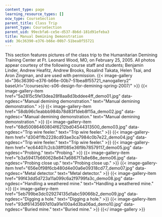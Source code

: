 ```yaml
---
content_type: page
learning_resource_types: []
ocw_type: CourseSection
parent_title: Class Trip
parent_type: CourseSection
parent_uid: 99ecbfa6-ce5e-d537-8b6d-181d91efeba3
title: Manual Demining Demonstration
uid: 36c36390-e376-b66e-00b7-51bea8f55721
---
```


This section features pictures of the class trip to the Humanitarian Demining Training Center at Ft. Leonard Wood, MO, on February 25, 2005. All photos appear courtesy of the following course staff and students; Benjamin Linder, Andrew Heafitz, Andrew Brooks, Rosalind Takata, Helen Tsai, and Aron Zingman, and are used with permission.
{{< image-gallery id="36c36390-e376-b66e-00b7-51bea8f55721_nanogallery2" baseUrl="/courses/ec-s06-design-for-demining-spring-2007/" >}}
{{< image-gallery-item href="5a2815c5fe13dea28f8aa8d3bddee4ff_demo01.jpg" data-ngdesc="Manual demining demonstration." text="Manual demining demonstration." >}}
{{< image-gallery-item href="58db96c1eabbb984b78d83f1deb8f15a_demo02.jpg" data-ngdesc="Manual demining demonstration." text="Manual demining demonstration." >}}
{{< image-gallery-item href="68d50086460804f6212bd04544313500_demo03.jpg" data-ngdesc="Trip wire feeler." text="Trip wire feeler." >}}
{{< image-gallery-item href="d304f1fb2228cd93ae3ca7984c0b7e22_demo04.jpg" data-ngdesc="Trip wire feeler." text="Trip wire feeler." >}}
{{< image-gallery-item href="ec64407c2cb38ff085e36f9b78579117_demo05.jpg" data-ngdesc="Probing." text="Probing." >}}
{{< image-gallery-item href="b3a59417b660628e847a6867f7a8e68e_demo06.jpg" data-ngdesc="Probing close up." text="Probing close up." >}}
{{< image-gallery-item href="656e0f98f6cb480d4e00a6e09318cd77_demo07.jpg" data-ngdesc="Metal detector." text="Metal detector." >}}
{{< image-gallery-item href="99f43dd5d723a11a099c6a2f9799fa3c_demo08.jpg" data-ngdesc="Handling a weathered mine." text="Handling a weathered mine." >}}
{{< image-gallery-item href="5eb799be3dc029274135d1abc59066b2_demo09.jpg" data-ngdesc="Digging a hole." text="Digging a hole." >}}
{{< image-gallery-item href="93df61435697d10a91e100a4d3ba06ad_demo10.jpg" data-ngdesc="Buried mine." text="Buried mine." >}}
{{</ image-gallery >}}